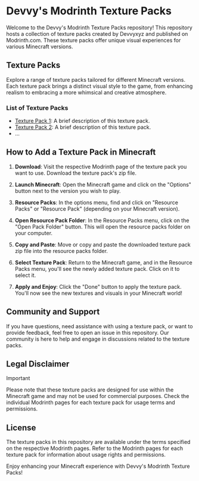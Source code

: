 # Devvy's Modrinth Texture Packs

Welcome to the Devvy's Modrinth Texture Packs repository! This repository hosts a collection of texture packs created by Devvyxyz and published on Modrinth.com. These texture packs offer unique visual experiences for various Minecraft versions.

## Texture Packs

Explore a range of texture packs tailored for different Minecraft versions. Each texture pack brings a distinct visual style to the game, from enhancing realism to embracing a more whimsical and creative atmosphere.

### List of Texture Packs

- [Texture Pack 1](/texture-pack-1): A brief description of this texture pack.
- [Texture Pack 2](/texture-pack-2): A brief description of this texture pack.
- ...

## How to Add a Texture Pack in Minecraft

1. **Download**: Visit the respective Modrinth page of the texture pack you want to use. Download the texture pack's zip file.

2. **Launch Minecraft**: Open the Minecraft game and click on the "Options" button next to the version you wish to play.

3. **Resource Packs**: In the options menu, find and click on "Resource Packs" or "Resource Pack" (depending on your Minecraft version).

4. **Open Resource Pack Folder**: In the Resource Packs menu, click on the "Open Pack Folder" button. This will open the resource packs folder on your computer.

5. **Copy and Paste**: Move or copy and paste the downloaded texture pack zip file into the resource packs folder.

6. **Select Texture Pack**: Return to the Minecraft game, and in the Resource Packs menu, you'll see the newly added texture pack. Click on it to select it.

7. **Apply and Enjoy**: Click the "Done" button to apply the texture pack. You'll now see the new textures and visuals in your Minecraft world!

## Community and Support

If you have questions, need assistance with using a texture pack, or want to provide feedback, feel free to open an issue in this repository. Our community is here to help and engage in discussions related to the texture packs.

## Legal Disclaimer
> [!IMPORTANT]
> Please note that these texture packs are designed for use within the Minecraft game and may not be used for commercial purposes. Check the individual Modrinth pages for each texture pack for usage terms and permissions.

## License

The texture packs in this repository are available under the terms specified on the respective Modrinth pages. Refer to the Modrinth pages for each texture pack for information about usage rights and permissions.

Enjoy enhancing your Minecraft experience with Devvy's Modrinth Texture Packs!
